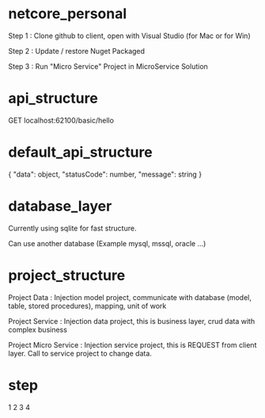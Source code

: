 # netcore_personal
Step 1 : Clone github to client, open with Visual Studio (for Mac or for Win)

Step 2 : Update / restore Nuget Packaged

Step 3 : Run "Micro Service" Project in MicroService Solution

# api_structure
GET localhost:62100/basic/hello

# default_api_structure
{
    "data": object,
    "statusCode": number,
    "message": string
}

# database_layer
Currently using sqlite for fast structure.

Can use another database (Example mysql, mssql, oracle ...)

# project_structure
Project Data : Injection model project, communicate with database (model, table, stored procedures), mapping, unit of work

Project Service : Injection data project, this is business layer, crud data with complex business

Project Micro Service : Injection service project, this is REQUEST from client layer.
Call to service project to change data.

# step
1
2
3
4